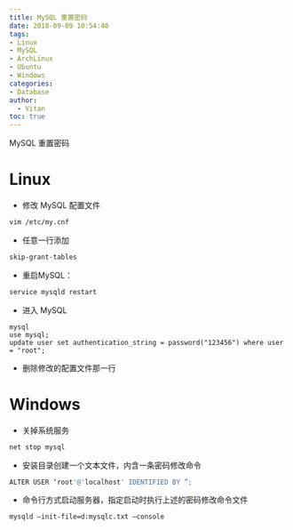 ```yaml
---
title: MySQL 重置密码
date: 2018-09-09 10:54:40
tags:
- Linux
- MySQL
- ArchLinux
- Ubuntu
- Windows
categories:
- Database
author:
  - Vitan
toc: true
---
```

MySQL 重置密码
<!--more-->
# Linux
- 修改 MySQL 配置文件
```sh
vim /etc/my.cnf
```
- 任意一行添加
```sh
skip-grant-tables
```
- 重启MySQL：
```sh
service mysqld restart
```
- 进入 MySQL
```
mysql
use mysql;
update user set authentication_string = password("123456") where user = "root";
```
  - 删除修改的配置文件那一行

# Windows
- 关掉系统服务
```sh
net stop mysql
```
- 安装目录创建一个文本文件，内含一条密码修改命令
```sh
ALTER USER ‘root'@'localhost' IDENTIFIED BY ”;
```
- 命令行方式启动服务器，指定启动时执行上述的密码修改命令文件
```sh
mysqld –init-file=d:mysqlc.txt –console
```
